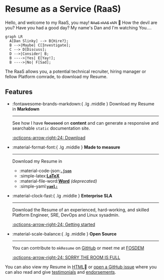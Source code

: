 # Resume as a Service (RaaS)

Hello, and welcome to my RaaS, you may! <small>~~RAaS~~ ~~rAAS~~ ~~rAPI~~</small> :eyes: How the devil are you? Have you had a good day? My name's Dan and I'm watching You....

```mermaid
graph LR
  A[Dan Slinky] --> B{Hire?};
  B -->|Maybe| C[Investigate];
  C --> D[Discuss];
  D -->|Consider| B;
  B ---->|Yes| E[Yay!];
  B ---->|No| F[Sad];
```

The RaaS allows you, a potential technical recruiter, hiring manager or fellow Platform comrade, to download my Resume.

## Features

<div class="grid cards" markdown>

-   :fontawesome-brands-markdown:{ .lg .middle } Download my Resume in __Markdown__

    ---

    See how I have ~~focussed~~ on __content__ and can generate a responsive and searchable `static` documentation site.

    [:octicons-arrow-right-24: Download](/resumes/markdown)

-   :material-format-font:{ .lg .middle } __Made to measure__

    ---

    Download my Resume in 
    
    - :material-code-json:__[`.json`](json.md)__
    - :simple-latex:__[LaTeX](/resumes/latex)__
    - :material-file-word:__[Word](resume.docx)__ _(deprecated)_
    - :simple-yaml:__[`yaml:`](yaml.md)__

-   :material-clock-fast:{ .lg .middle } __Enterprise SLA__

    ---

    Download the Resume of an experienced, hard-working, and skilled Platform Engineer, SRE, DevOps and Linux sysadmin.

    [:octicons-arrow-right-24: Getting started](/resumes/markdown)

-   :material-scale-balance:{ .lg .middle } __Open Source__

    ---

    You can contribute to `mkResume` on [GitHub](https://github.com/danslinky) or
    meet me at [FOSDEM](https://fosdem.org/)

    [:octicons-arrow-right-24: SORRY THE ROOM IS FULL](#)

</div>

You can also view my Resume in [HTML](https://rtfm.danslinky.co.uk/resumes/markdown):eyes: or [open a GitHub issue](https://github.com/danslinky/danslinky.co.uk/issues/new/choose) where you can also read and give [testimonials](/resumes/markdown#endorsements) and [endorsements](/resumes/markdown#endorsements).
